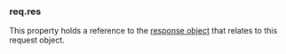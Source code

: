 <h3 id='req.res'>req.res</h3>

This property holds a reference to the <a href="#res">response object</a>
that relates to this request object.
